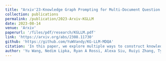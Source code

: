 ```yaml
---
title: "Arxiv'23-Knowledge Graph Prompting for Multi-Document Question Answering"
collection: publications
permalink: /publication/2023-Arxiv-KGLLM
date: 2023-08-14
venue: 'Arxiv'
paperurl: '/files/pdf/research/KGLLM.pdf'
link: 'https://arxiv.org/abs/2308.11730'
github: 'https://github.com/YuWVandy/KG-LLM-MDQA'
citation: 'In this paper, we explore multiple ways to construct knowledge graphs over multiple documents and devise an KG-enhanced Graph prompting method for Multi-Document Question Answering'
author: 'Yu Wang, Nedim Lipka, Ryan A Rossi, Alexa Siu, Ruiyi Zhang, Tyler Derr'
---
```

